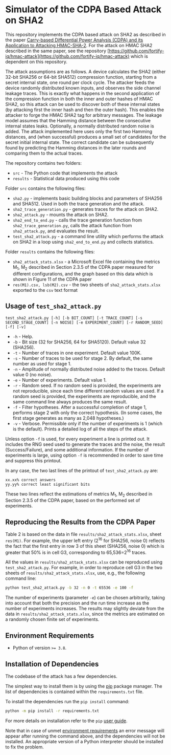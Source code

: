 # Simulator of the CDPA Based Attack on SHA2

This repository implements the CDPA based attack on SHA2 as described in the paper [Carry-based Differential Power Analysis (CDPA) and its Application to Attacking HMAC-SHA-2](https://tches.iacr.org/index.php/TCHES/article/view/10955/10262). For the attack on HMAC SHA2 described in the same paper, see the repository [https://github.com/fortify-iq/hmac-attack](https://github.com/fortify-iq/hmac-attack) which is dependent on this repository.

The attack assumptions are as follows. A device calculates the SHA2 (either 32-bit SHA256 or 64-bit SHA512) compression function, starting from a secret internal state, one round per clock cycle. The attacker feeds the device randomly distributed known inputs, and observes the side channel leakage traces. This is exactly what happens in the second application of the compression function in both the inner and outer hashes of HMAC SHA2, so this attack can be used to discover both of these internal states (by attacking first the inner hash and then the outer hash). This enables the attacker to forge the HMAC SHA2 tag for arbitrary messages. The leakage model assumes that the Hamming distance between the consecutive internal states leaks. Optionally, a normally distributed random noise is added. The attack implemented here uses only the first two Hamming distances, and (when successful) produces a small set of candidates for the secret initial internal state. The correct candidate can be subsequently found by predicting the Hamming distances in the later rounds and comparing them to the actual traces.


The repository contains two folders:

* `src` - The Python code that implements the attack
* `results` - Statistical data produced using this code

Folder `src` contains the following files:

* `sha2.py` - implements basic building blocks and parameters of SHA256 and SHA512. Used in both the trace generation and the attack.
* `sha2_trace_generation.py` - generates traces for the attack on SHA2.
* `sha2_attack.py` - mounts the attack on SHA2.
* `sha2_end_to_end.py` - calls the trace generation function from `sha2_trace_generation.py`, calls the attack function from `sha2_attack.py`, and evaluates the result.
* `test_sha2_attack.py` - a command line utility which performs the attack on SHA2 in a loop using `sha2_end_to_end.py` and collects statistics.

Folder `results` contains the following files:

* `sha2_attack_stats.xlsx` - a Microsoft Excel file containing the metrics M<sub>1</sub>, M<sub>2</sub> described in Section 2.3.5 of the CDPA paper measured for different configurations, and the graph based on this data which is shown in Figure 11 of the CDPA paper
* `res(M1).csv, lsb(M2).csv` - the two sheets of `sha2_attack_stats.xlsx` exported to the `csv` text format

## Usage of `test_sha2_attack.py`

`test_sha2_attack.py [-h] [-b BIT_COUNT] [-t TRACE_COUNT] [-s SECOND_STAGE_COUNT] [-n NOISE] [-e EXPERIMENT_COUNT] [-r RANDOM_SEED] [-f] [-v]`

- `-h` - Help.
- `-b` - Bit size (32 for SHA256, 64 for SHA5120). Default value 32 (SHA256).
- `-t` - Number of traces in one experiment. Default value 100K.
- `-s` - Number of traces to be used for stage 2. By default, the same number as used for stage 1.
- `-n` - Amplitude of normally distributed noise added to the traces. Default value 0 (no noise).
- `-e` - Number of experiments. Default value 1.
- `-r` - Random seed. If no random seed is provided, the experiments are not reproducible, since each time different random values are used. If a random seed is provided, the experiments are reproducible, and the same command line always produces the same result.
- `-f` - Filter hypotheses. After a successful completion of stage 1, performs stage 2 with only the correct hypothesis. (In some cases, the first stage generates as many as 2,048 hypotheses.)
- `-v` - Verbose. Permissible only if the number of experiments is 1 (which is the default). Prints a detailed log of all the steps of the attack.

Unless option `-f` is used, for every experiment a line is printed out. It includes the RNG seed used to generate the traces and the noise, the result (Success/Failure), and some additional information. If the number of experiments is large, using option `-f` is recommended in order to save time and suppress this printout.

In any case, the two last lines of the printout of `test_sha2_attack.py` are:

```text
xx.xx% correct answers
yy.yy% correct least significant bits
```

These two lines reflect the estimations of metrics M<sub>1</sub>, M<sub>2</sub> described in Section 2.3.5 of the CDPA paper, based on the performed set of experiments.

## Reproducing the Results from the CDPA Paper

Table 2 is based on the data in file `results/sha2_attack_stats.xlsx`, sheet `res(M1)`. For example, the upper left entry (2<sup>16</sup> for SHA256, noise 0) reflects the fact that the first entry in row 3 of this sheet (SHA256, noise 0) which is greater that 50% is in cell G3, corresponding to 65,536=2<sup>16</sup> traces.

All the values in `results/sha2_attack_stats.xlsx` can be reproduced using `test_sha2_attack.py`. For example, in order to reproduce cell G3 in the two sheets of `results/sha2_attack_stats.xlsx`, use, e.g., the following command line:

```bash
python test_sha2_attack.py -b 32 -n 0 -t 65536 -e 100 -f
```

The number of experiments (parameter `-e`) can be chosen arbitrarily, taking into account that both the precision and the run time increase as the number of experiments increases. The results may slightly deviate from the data in `results/sha2_attack_stats.xlsx`, since the metrics are estimated on a randomly chosen finite set of experiments.

## Environment Requirements

* Python of version `>= 3.8`.

## Installation of Dependencies

The codebase of the attack has a few dependencies.

The simplest way to install them is by using the [pip](https://pip.pypa.io/en/stable/) package manager.
The list of dependencies is contained within the `requirements.txt` file.

To install the dependencies run the `pip install` command:

```bash
python -m pip install -r requirements.txt
```

For more details on installation refer to the `pip` [user guide](https://pip.pypa.io/en/stable/user_guide/#requirements-files).

Note that in case of unmet [environment requirements](#environment-requirements) an error message will appear after running the command above, and the dependencies will not be installed. An appropriate version of a Python interpreter should be installed to fix the problem.
